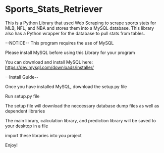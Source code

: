 # Sports_Stats_Retriever
This is a Python Library that used Web Scraping to scrape sports stats for MLB, NFL, and NBA and stores them into a MySQL database. This library also has a Python wrapper for the database to pull stats from tables. 

--NOTICE--
This program requires the use of MySQL

Please install MySQL before using this Library for your program

You can download and install MySQL here: https://dev.mysql.com/downloads/installer/

--Install Guide--

Once you have installed MySQL, download the setup.py file

Run setup.py file

The setup file will download the neccessary database dump files as well as dependent libraries

The main library, calculation library, and prediction library will be saved to your desktop in a file

import these libraries into you project

Enjoy!
